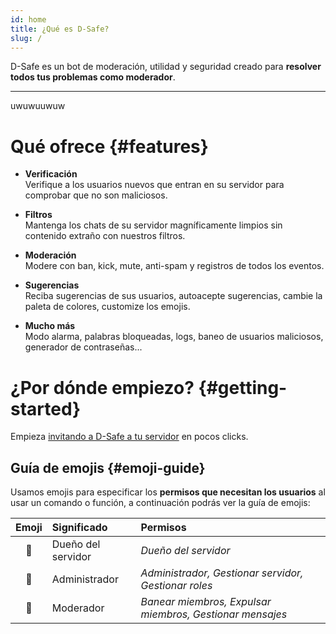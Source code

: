 ```yaml
---
id: home
title: ¿Qué es D-Safe?
slug: /
---
```

D-Safe es un bot de moderación, utilidad y seguridad creado para **resolver todos tus problemas como moderador**.

* * *

uwuwuuwuw

# Qué ofrece {#features}
* **Verificación** <br/> 
  Verifique a los usuarios nuevos que entran en su servidor para comprobar que no son maliciosos.

* **Filtros** <br/> 
  Mantenga los chats de su servidor magníficamente limpios sin contenido extraño con nuestros filtros.

* **Moderación** <br/> 
  Modere con ban, kick, mute, anti-spam y registros de todos los eventos.

* **Sugerencias** <br/>
  Reciba sugerencias de sus usuarios, autoacepte sugerencias, cambie la paleta de colores, customize los emojis.

* **Mucho más** <br/> 
  Modo alarma, palabras bloqueadas, logs, baneo de usuarios maliciosos, generador de contraseñas... 

# ¿Por dónde empiezo? {#getting-started}
Empieza [invitando a D-Safe a tu servidor](intro/invite.md) en pocos clicks.

## Guía de emojis {#emoji-guide}
Usamos emojis para especificar los **permisos que necesitan los usuarios** al usar un comando o función, a continuación podrás ver la guía de emojis:

| Emoji  | Significado        | Permisos                                                  |
| :----: | :----------------  | :-------------------------------------------------------  |
|   👑   | Dueño del servidor | *Dueño del servidor*                                      |
|   🔨   |   Administrador    | *Administrador, Gestionar servidor, Gestionar roles*      |
|   🔧   |     Moderador      | *Banear miembros, Expulsar miembros, Gestionar mensajes*  |
